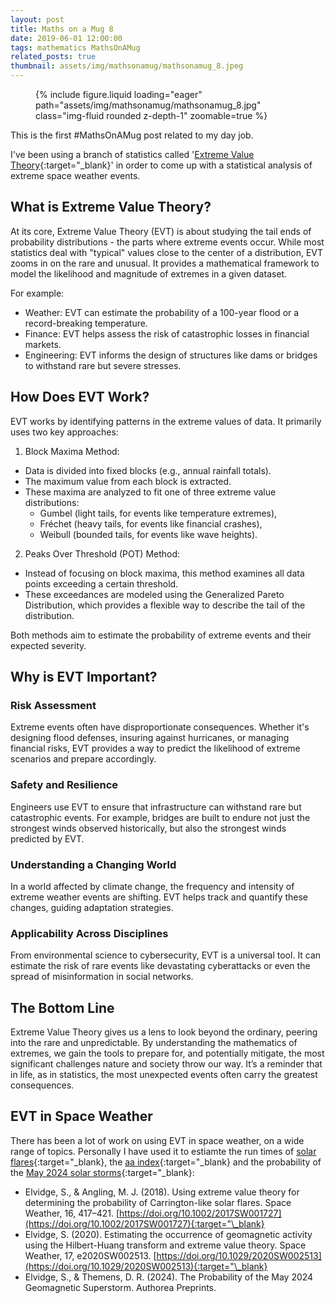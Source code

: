```yaml
---
layout: post
title: Maths on a Mug 8
date: 2019-06-01 12:00:00
tags: mathematics MathsOnAMug
related_posts: true
thumbnail: assets/img/mathsonamug/mathsonamug_8.jpeg
---
```


<div class="row mt-3">
    <div class="col-sm mt-3 mt-md-0">
        <figure>
            {% include figure.liquid loading="eager" path="assets/img/mathsonamug/mathsonamug_8.jpg" class="img-fluid rounded z-depth-1" zoomable=true %}
        </figure>
    </div>
</div>

This is the first #MathsOnAMug post related to my day job. 

I've been using a branch of statistics called '[Extreme Value Theory](https://en.wikipedia.org/wiki/Extreme_value_theory){:target="\_blank}' in order to come up with a statistical analysis of extreme space weather events. 

## What is Extreme Value Theory?

At its core, Extreme Value Theory (EVT) is about studying the tail ends of probability distributions - the parts where extreme events occur. While most statistics deal with "typical" values close to the center of a distribution, EVT zooms in on the rare and unusual. It provides a mathematical framework to model the likelihood and magnitude of extremes in a given dataset.

For example:

- Weather: EVT can estimate the probability of a 100-year flood or a record-breaking temperature.
- Finance: EVT helps assess the risk of catastrophic losses in financial markets.
- Engineering: EVT informs the design of structures like dams or bridges to withstand rare but severe stresses.

## How Does EVT Work?

EVT works by identifying patterns in the extreme values of data. It primarily uses two key approaches:

1. Block Maxima Method:
  * Data is divided into fixed blocks (e.g., annual rainfall totals).
  * The maximum value from each block is extracted.
  * These maxima are analyzed to fit one of three extreme value distributions:
    * Gumbel (light tails, for events like temperature extremes),
    * Fréchet (heavy tails, for events like financial crashes),
    * Weibull (bounded tails, for events like wave heights).
2. Peaks Over Threshold (POT) Method:
  * Instead of focusing on block maxima, this method examines all data points exceeding a certain threshold.
  * These exceedances are modeled using the Generalized Pareto Distribution, which provides a flexible way to describe the tail of the distribution.

Both methods aim to estimate the probability of extreme events and their expected severity.

## Why is EVT Important?

### Risk Assessment

Extreme events often have disproportionate consequences. Whether it's designing flood defenses, insuring against hurricanes, or managing financial risks, EVT provides a way to predict the likelihood of extreme scenarios and prepare accordingly.

### Safety and Resilience

Engineers use EVT to ensure that infrastructure can withstand rare but catastrophic events. For example, bridges are built to endure not just the strongest winds observed historically, but also the strongest winds predicted by EVT.

### Understanding a Changing World

In a world affected by climate change, the frequency and intensity of extreme weather events are shifting. EVT helps track and quantify these changes, guiding adaptation strategies.

### Applicability Across Disciplines

From environmental science to cybersecurity, EVT is a universal tool. It can estimate the risk of rare events like devastating cyberattacks or even the spread of misinformation in social networks.

## The Bottom Line

Extreme Value Theory gives us a lens to look beyond the ordinary, peering into the rare and unpredictable. By understanding the mathematics of extremes, we gain the tools to prepare for, and potentially mitigate, the most significant challenges nature and society throw our way. It’s a reminder that in life, as in statistics, the most unexpected events often carry the greatest consequences.

## EVT in Space Weather

There has been a lot of work on using EVT in space weather, on a wide range of topics. Personally I have used it to estiamte the run times of [solar flares](https://en.wikipedia.org/wiki/Solar_flare){:target="\_blank}, the [aa index](https://geomag.bgs.ac.uk/data_service/data/magnetic_indices/aaindex.html){:target="\_blank} and the probability of the [May 2024 solar storms](https://en.wikipedia.org/wiki/May_2024_solar_storms){:target="\_blank}:

* Elvidge, S., & Angling, M. J. (2018). Using extreme value theory for determining the probability of Carrington-like solar flares. Space Weather, 16, 417–421. [https://doi.org/10.1002/2017SW001727](https://doi.org/10.1002/2017SW001727){:target="\_blank}
* Elvidge, S. (2020). Estimating the occurrence of geomagnetic activity using the Hilbert-Huang transform and extreme value theory. Space Weather, 17, e2020SW002513. [https://doi.org/10.1029/2020SW002513](https://doi.org/10.1029/2020SW002513){:target="\_blank}
* Elvidge, S., & Themens, D. R. (2024). The Probability of the May 2024 Geomagnetic Superstorm. Authorea Preprints.
